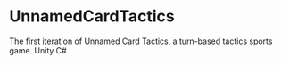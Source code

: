 # UnnamedCardTactics
The first iteration of Unnamed Card Tactics, a turn-based tactics sports game. Unity C# 
